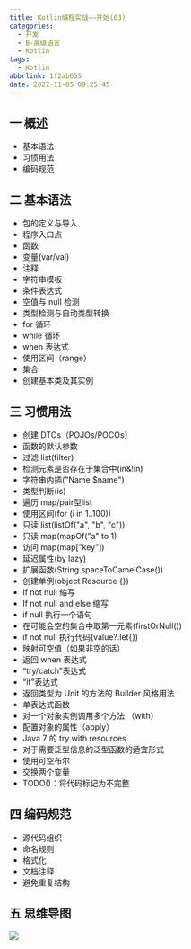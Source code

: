 ```yaml
---
title: Kotlin编程实战——开始(03)
categories:
  - 开发
  - B-高级语言
  - Kotlin
tags:
  - Kotlin
abbrlink: 1f2ab655
date: 2022-11-05 09:25:45
---
```

## 一 概述

* 基本语法
* 习惯用法
* 编码规范

<!--more-->

## 二 基本语法

* 包的定义与导入
* 程序入口点
* 函数
* 变量(var/val)
* 注释
* 字符串模板
* 条件表达式
* 空值与 null 检测
* 类型检测与自动类型转换
* for 循环
* while 循环
* when 表达式
* 使用区间（range）
* 集合
* 创建基本类及其实例

## 三 习惯用法

* 创建 DTOs（POJOs/POCOs）
* 函数的默认参数
* 过滤 list(filter)
* 检测元素是否存在于集合中(in&!in)
* 字符串内插("Name $name")
* 类型判断(is)
* 遍历 map/pair型list
* 使用区间(for (i in 1..100))
* 只读 list(listOf("a", "b", "c"))
* 只读 map(mapOf("a" to 1)
* 访问 map(map["key"])
* 延迟属性(by lazy)
* 扩展函数(String.spaceToCamelCase())
* 创建单例(object Resource {})
* If not null 缩写
* If not null and else 缩写
* if null 执行一个语句
* 在可能会空的集合中取第一元素(firstOrNull())
* if not null 执行代码(value?.let{})
* 映射可空值（如果非空的话）
* 返回 when 表达式
* “try/catch”表达式
* “if”表达式
* 返回类型为 Unit 的方法的 Builder 风格用法
* 单表达式函数
* 对一个对象实例调用多个方法 （with）
* 配置对象的属性（apply）
* Java 7 的 try with resources
* 对于需要泛型信息的泛型函数的适宜形式
* 使用可空布尔
* 交换两个变量
* TODO()：将代码标记为不完整

## 四 编码规范

* 源代码组织
* 命名规则
* 格式化
* 文档注释
* 避免重复结构

## 五 思维导图

![][1]


[1]: https://raw.githubusercontent.com/PGzxc/CDN/master/blog-kotlin/kotlin-learn-struct-3.png